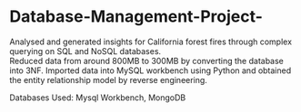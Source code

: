 # Database-Management-Project-
Analysed and generated insights for California forest fires through complex querying on SQL and NoSQL databases.  
Reduced data from around 800MB to 300MB by converting the database into 3NF.
Imported data into MySQL workbench using Python and obtained the entity relationship model by reverse engineering.

Databases Used: Mysql Workbench, MongoDB




